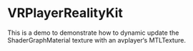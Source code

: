 # VRPlayerRealityKit

This is a demo to demonstrate how to dynamic update the ShaderGraphMaterial texture with an avplayer‘s MTLTexture.
